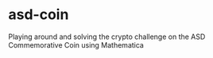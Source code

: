 # asd-coin

Playing around and solving the crypto challenge on the ASD Commemorative Coin using Mathematica
